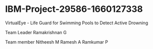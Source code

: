 # IBM-Project-29586-1660127338
VirtualEye - Life Guard for Swimming Pools to Detect Active Drowning

Team Leader 
Ramakrishnan G


Team member 
Nitheesh M
Ramesh A
Ramkumar P
